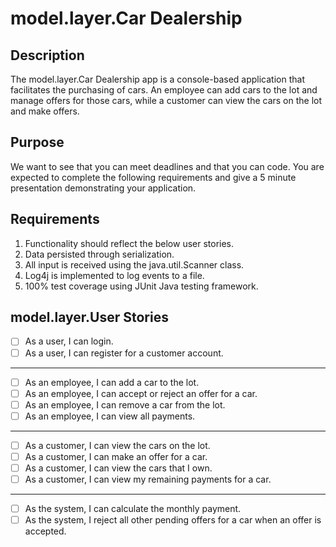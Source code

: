 # model.layer.Car Dealership

## Description

   The model.layer.Car Dealership app is a console-based application that facilitates the purchasing of cars. An employee can add cars to the lot and manage offers for those cars, while a customer can view the cars on the lot and make offers.
	
## Purpose

   We want to see that you can meet deadlines and that you can code. You are expected to complete the following requirements and give a 5 minute presentation demonstrating your application.

## Requirements
1. Functionality should reflect the below user stories.
2. Data persisted through serialization.
3. All input is received using the java.util.Scanner class.
4. Log4j is implemented to log events to a file.
5. 100% test coverage using JUnit Java testing framework.


## model.layer.User Stories

- [ ] As a user, I can login.
- [ ] As a user, I can register for a customer account.
-----
- [ ] As an employee, I can add a car to the lot.
- [ ] As an employee, I can accept or reject an offer for a car.
- [ ] As an employee, I can remove a car from the lot.
- [ ] As an employee, I can view all payments.
----
- [ ] As a customer, I can view the cars on the lot.
- [ ] As a customer, I can make an offer for a car. 
- [ ] As a customer, I can view the cars that I own.
- [ ] As a customer, I can view my remaining payments for a car.
----
- [ ] As the system, I can calculate the monthly payment.
- [ ] As the system, I reject all other pending offers for a car when an offer is accepted.
